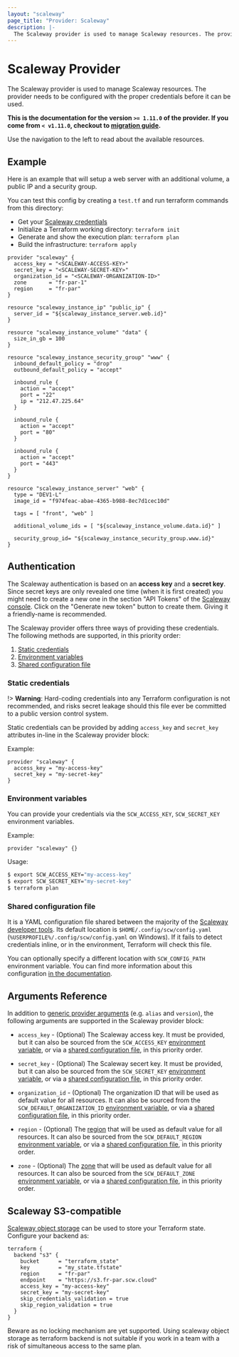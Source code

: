 ```yaml
---
layout: "scaleway"
page_title: "Provider: Scaleway"
description: |-
  The Scaleway provider is used to manage Scaleway resources. The provider needs to be configured with the proper credentials before it can be used.
---
```


# Scaleway Provider

The Scaleway provider is used to manage Scaleway resources.
The provider needs to be configured with the proper credentials before it can be used.

**This is the documentation for the version `>= 1.11.0` of the provider. If you come from `< v1.11.0`, checkout to [migration guide](./guides/migration_guide_v2.html).**

Use the navigation to the left to read about the available resources.

## Example

Here is an example that will setup a web server with an additional volume, a public IP and a security group.

You can test this config by creating a `test.tf` and run terraform commands from this directory:

- Get your [Scaleway credentials](https://console.scaleway.com/account/credentials) 
- Initialize a Terraform working directory: `terraform init`
- Generate and show the execution plan: `terraform plan`
- Build the infrastructure: `terraform apply`

```hcl
provider "scaleway" {
  access_key = "<SCALEWAY-ACCESS-KEY>"
  secret_key = "<SCALEWAY-SECRET-KEY>"
  organization_id = "<SCALEWAY-ORGANIZATION-ID>"
  zone       = "fr-par-1"
  region     = "fr-par"
}

resource "scaleway_instance_ip" "public_ip" {
  server_id = "${scaleway_instance_server.web.id}"
}

resource "scaleway_instance_volume" "data" {
  size_in_gb = 100
}

resource "scaleway_instance_security_group" "www" {
  inbound_default_policy = "drop"
  outbound_default_policy = "accept"

  inbound_rule {
    action = "accept"
    port = "22"
    ip = "212.47.225.64"
  }

  inbound_rule {
    action = "accept"
    port = "80"
  }

  inbound_rule {
    action = "accept"
    port = "443"
  }
}

resource "scaleway_instance_server" "web" {
  type = "DEV1-L"
  image_id = "f974feac-abae-4365-b988-8ec7d1cec10d"

  tags = [ "front", "web" ]

  additional_volume_ids = [ "${scaleway_instance_volume.data.id}" ]

  security_group_id= "${scaleway_instance_security_group.www.id}"
}
```

## Authentication

The Scaleway authentication is based on an **access key** and a **secret key**.
Since secret keys are only revealed one time (when it is first created) you might
need to create a new one in the section "API Tokens" of the
[Scaleway console](https://console.scaleway.com/account/credentials).
Click on the "Generate new token" button to create them. Giving it a friendly-name is recommended.

The Scaleway provider offers three ways of providing these credentials. The following methods are supported, in this priority order:

1. [Static credentials](#static-credentials)
2. [Environment variables](#environment-variables)
3. [Shared configuration file](#shared-configuration-file)

### Static credentials

!> **Warning**: Hard-coding credentials into any Terraform configuration is not recommended, and risks secret leakage should this file ever be committed to a public version control system.

Static credentials can be provided by adding `access_key` and `secret_key` attributes in-line in the Scaleway provider block:

Example:

```hcl
provider "scaleway" {
  access_key = "my-access-key"
  secret_key = "my-secret-key"
}
```

### Environment variables

You can provide your credentials via the `SCW_ACCESS_KEY`, `SCW_SECRET_KEY` environment variables.

Example:

```hcl
provider "scaleway" {}
```

Usage:

```bash
$ export SCW_ACCESS_KEY="my-access-key"
$ export SCW_SECRET_KEY="my-secret-key"
$ terraform plan
```

### Shared configuration file

It is a YAML configuration file shared between the majority of the
[Scaleway developer tools](https://developers.scaleway.com/en/community-tools/#official-repos).
Its default location is `$HOME/.config/scw/config.yaml` (`%USERPROFILE%/.config/scw/config.yaml` on Windows).
If it fails to detect credentials inline, or in the environment, Terraform will check this file.

You can optionally specify a different location with `SCW_CONFIG_PATH` environment variable.
You can find more information about this configuration [in the documentation](https://github.com/scaleway/scaleway-sdk-go/blob/master/scw/README.md#scaleway-config).

## Arguments Reference

In addition to [generic provider arguments](https://www.terraform.io/docs/configuration/providers.html) (e.g. `alias` and `version`), the following arguments are supported in the Scaleway provider block:

- `access_key` - (Optional) The Scaleway access key. It must be provided, but it can also be sourced from
the `SCW_ACCESS_KEY` [environment variable](#environment-variables), or via a [shared configuration file](#shared-configuration-file),
in this priority order.

- `secret_key` - (Optional) The Scaleway secert key. It must be provided, but it can also be sourced from
the `SCW_SECRET_KEY` [environment variable](#environment-variables), or via a [shared configuration file](#shared-configuration-file),
in this priority order.

- `organization_id` - (Optional) The organization ID that will be used as default value for all resources. It can also be sourced from
the `SCW_DEFAULT_ORGANIZATION_ID` [environment variable](https://github.com/scaleway/scaleway-sdk-go/blob/master/scw/README.md#environment-variables), or via a [shared configuration file](https://github.com/scaleway/scaleway-sdk-go/blob/master/scw/README.md#scaleway-config),
in this priority order.

- `region` - (Optional) The [region](./guides/regions_and_zones.html#regions)  that will be used as default value for all resources. It can also be sourced from
the `SCW_DEFAULT_REGION` [environment variable](https://github.com/scaleway/scaleway-sdk-go/blob/master/scw/README.md#environment-variables), or via a [shared configuration file](https://github.com/scaleway/scaleway-sdk-go/blob/master/scw/README.md#scaleway-config),
in this priority order.

- `zone` - (Optional) The [zone](./guides/regions_and_zones.html#zones) that will be used as default value for all resources. It can also be sourced from
the `SCW_DEFAULT_ZONE` [environment variable](https://github.com/scaleway/scaleway-sdk-go/blob/master/scw/README.md#environment-variables), or via a [shared configuration file](https://github.com/scaleway/scaleway-sdk-go/blob/master/scw/README.md#scaleway-config),
in this priority order.

## Scaleway S3-compatible

[Scaleway object storage](https://www.scaleway.com/object-storage/) can be used to store your Terraform state.
Configure your backend as:

```
terraform {
  backend "s3" {
    bucket      = "terraform_state"
    key         = "my_state.tfstate"
    region      = "fr-par"
    endpoint    = "https://s3.fr-par.scw.cloud"
    access_key = "my-access-key"
    secret_key = "my-secret-key"
    skip_credentials_validation = true
    skip_region_validation = true
  }
}
```

Beware as no locking mechanism are yet supported.
Using scaleway object storage as terraform backend is not suitable if you work in a team with a risk of simultaneous access to the same plan.
